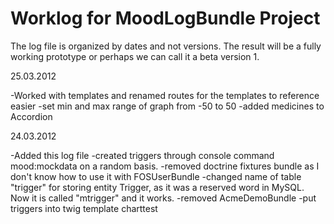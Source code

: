 Worklog for MoodLogBundle Project
==================================

The log file is organized by dates and not versions. The result will be a fully working prototype or perhaps we
can call it a beta version 1.

25.03.2012

-Worked with templates and renamed routes for the templates to reference easier
-set min and max range of graph from -50 to 50
-added medicines to Accordion

24.03.2012

-Added this log file
-created triggers through console command mood:mockdata on a random basis.
-removed doctrine fixtures bundle as I don't know how to use it with FOSUserBundle
-changed name of table "trigger" for storing entity Trigger, as it was a reserved word in MySQL. Now it
	is called "mtrigger" and it works.
-removed AcmeDemoBundle
-put triggers into twig template charttest